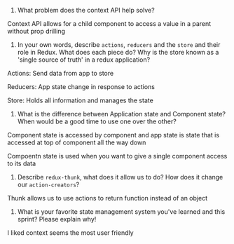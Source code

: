 1. What problem does the context API help solve?

Context API allows for a child component to access a value in a parent without prop drilling

1. In your own words, describe `actions`, `reducers` and the `store` and their role in Redux. What does each piece do? Why is the store known as a 'single source of truth' in a redux application?

Actions: Send data from app to store

Reducers: App state change in response to actions

Store: Holds all information and manages the state

1. What is the difference between Application state and Component state? When would be a good time to use one over the other?

Component state is accessed by component and app state is state that is accessed at top of component all the way down

Compoentn state is used when you want to give a single component access to its data

1. Describe `redux-thunk`, what does it allow us to do? How does it change our `action-creators`?

Thunk allows us to use actions to return function instead of an object

1. What is your favorite state management system you've learned and this sprint? Please explain why!

I liked context seems the most user friendly


